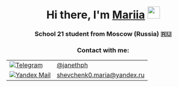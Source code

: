 <h1 align="center">Hi there, I'm <a href="https://daniilshat.ru/" target="_blank">Mariia</a>
<img src="https://github.com/blackcater/blackcater/raw/main/images/Hi.gif" height="32"/></h1>
<h3 align="center">School 21 student from Moscow (Russia) 🇷🇺</h3>
<h3 align="center">Contact with me: </h3>

<div style="text-align: center;">
    <table style="margin: 0 auto;">
        <tr>
            <td>
                <a href="https://t.me/janethph" target="_blank">
                    <img src="https://img.shields.io/badge/Telegram-2CA5E0?style=for-the-badge&logo=telegram&logoColor=white" alt="Telegram">
                </a>
            </td>
            <td>
                <a href="https://t.me/janethph" target="_blank">@janethph</a>
            </td>
        </tr>
        <tr>
            <td>
                <a href="mailto:shevchenk0.maria@yandex.ru" target="_blank">
                    <img src="https://img.shields.io/badge/Yandex%20Mail-FFCC00?style=for-the-badge&logo=yandex&logoColor=white" alt="Yandex Mail">
                </a>
            </td>
            <td>
                <a href="mailto:shevchenk0.maria@yandex.ru" target="_blank">shevchenk0.maria@yandex.ru</a>
            </td>
        </tr>
    </table>
</div>
